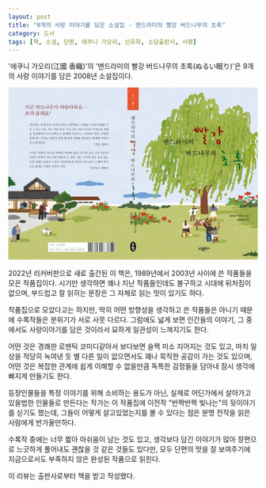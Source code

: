 ```yaml
---
layout: post
title: "9개의 사랑 이야기를 담은 소설집 - 맨드라미의 빨강 버드나무의 초록"
category: 도서
tags: [책, 소설, 단편, 에쿠니 가오리, 신유희, 소담출판사, 서평]
---
```


'에쿠니 가오리(江國 香織)'의
'맨드라미의 빨강 버드나무의 초록(ぬるい眠り)'은
9개의 사랑 이야기를 담은 2008년 소설집이다.

![표지](/images/nurui-nemuri-book-h480.jpg)

2022년 리커버판으로 새로 출간된 이 책은,
1989년에서 2003년 사이에 쓴 작품들을 모은 작품집이다.
시기만 생각하면 꽤나 지난 작품들인데도 불구하고 시대에 뒤처짐이 없으며,
부드럽고 잘 읽히는 문장은 그 자체로 읽는 맛이 있기도 하다.

작품집으로 모았다고는 하지만,
딱히 어떤 방향성을 생각하고 쓴 작품들은 아니기 때문에
수록작들은 분위기가 서로 사뭇 다르다.
그럼에도 넓게 보면 인간들의 이야기, 그 중에서도 사랑이야기를 담은 것이라서
묘하게 일관성이 느껴지기도 한다.

어떤 것은 경쾌한 로맨틱 코미디같아서 보다보면 슬쩍 미소 지어지는 것도 있고,
마치 일상을 적당히 녹여낸 듯 별 다른 일이 없으면서도 꽤나 묵직한 공감이 가는 것도 있으며,
어떤 것은 복잡한 관계에 쉽게 이해할 수 없을만큼 독특한 감정들을 담아내 잠시 생각에 빠지게 만들기도 한다.

등장인물들을 특정 이야기를 위해 소비하는 용도가 아닌,
실제로 어딘가에서 살아가고 있을법한 인물들로 만든다는 작가는
이 작품집에 이전작 "반짝반짝 빛나는"의 뒷이야기를 싣기도 했는데,
그들이 어떻게 살고있었는지를 볼 수 있다는 점은 분명 전작을 읽은 사람에게 반가울만하다.

수록작 중에는 너무 짧아 아쉬움이 남는 것도 있고,
생각보다 담긴 이야기가 많아 장편으로 느긋하게 풀어내도 괜찮을 것 같은 것들도 있다만,
모두 단편의 맛을 잘 보여주기에 지금으로서도 부족하지 않은 완성된 작품으로 읽힌다.



<div class="im im-info">
이 리뷰는 출판사로부터 책을 받고 작성했다.
</div>
